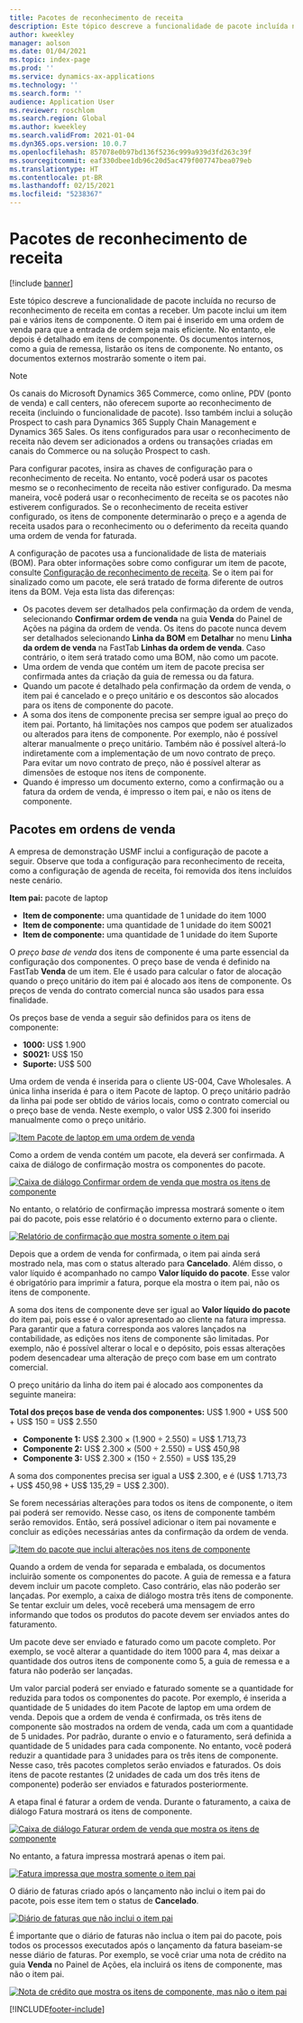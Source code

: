 ```yaml
---
title: Pacotes de reconhecimento de receita
description: Este tópico descreve a funcionalidade de pacote incluída no recurso de reconhecimento de receita em contas a receber. Um pacote inclui um item pai e vários itens de componente.
author: kweekley
manager: aolson
ms.date: 01/04/2021
ms.topic: index-page
ms.prod: ''
ms.service: dynamics-ax-applications
ms.technology: ''
ms.search.form: ''
audience: Application User
ms.reviewer: roschlom
ms.search.region: Global
ms.author: kweekley
ms.search.validFrom: 2021-01-04
ms.dyn365.ops.version: 10.0.7
ms.openlocfilehash: 857078e0b97bd136f5236c999a939d3fd263c39f
ms.sourcegitcommit: eaf330dbee1db96c20d5ac479f007747bea079eb
ms.translationtype: HT
ms.contentlocale: pt-BR
ms.lasthandoff: 02/15/2021
ms.locfileid: "5238367"
---
```

# <a name="revenue-recognition-bundles"></a>Pacotes de reconhecimento de receita

[!include [banner](../includes/banner.md)]

Este tópico descreve a funcionalidade de pacote incluída no recurso de reconhecimento de receita em contas a receber. Um pacote inclui um item pai e vários itens de componente. O item pai é inserido em uma ordem de venda para que a entrada de ordem seja mais eficiente. No entanto, ele depois é detalhado em itens de componente. Os documentos internos, como a guia de remessa, listarão os itens de componente. No entanto, os documentos externos mostrarão somente o item pai.

> [!NOTE]
> Os canais do Microsoft Dynamics 365 Commerce, como online, PDV (ponto de venda) e call centers, não oferecem suporte ao reconhecimento de receita (incluindo o funcionalidade de pacote). Isso também inclui a solução Prospect to cash para Dynamics 365 Supply Chain Management e Dynamics 365 Sales. Os itens configurados para usar o reconhecimento de receita não devem ser adicionados a ordens ou transações criadas em canais do Commerce ou na solução Prospect to cash.

Para configurar pacotes, insira as chaves de configuração para o reconhecimento de receita. No entanto, você poderá usar os pacotes mesmo se o reconhecimento de receita não estiver configurado. Da mesma maneira, você poderá usar o reconhecimento de receita se os pacotes não estiverem configurados. Se o reconhecimento de receita estiver configurado, os itens de componente determinarão o preço e a agenda de receita usados para o reconhecimento ou o deferimento da receita quando uma ordem de venda for faturada.

A configuração de pacotes usa a funcionalidade de lista de materiais (BOM). Para obter informações sobre como configurar um item de pacote, consulte [Configuração de reconhecimento de receita](revenue-recognition-setup.md). Se o item pai for sinalizado como um pacote, ele será tratado de forma diferente de outros itens da BOM. Veja esta lista das diferenças:

- Os pacotes devem ser detalhados pela confirmação da ordem de venda, selecionando **Confirmar ordem de venda** na guia **Venda** do Painel de Ações na página da ordem de venda. Os itens do pacote nunca devem ser detalhados selecionando **Linha da BOM** em **Detalhar** no menu **Linha da ordem de venda** na FastTab **Linhas da ordem de venda**. Caso contrário, o item será tratado como uma BOM, não como um pacote.
- Uma ordem de venda que contém um item de pacote precisa ser confirmada antes da criação da guia de remessa ou da fatura.
- Quando um pacote é detalhado pela confirmação da ordem de venda, o item pai é cancelado e o preço unitário e os descontos são alocados para os itens de componente do pacote.
- A soma dos itens de componente precisa ser sempre igual ao preço do item pai. Portanto, há limitações nos campos que podem ser atualizados ou alterados para itens de componente. Por exemplo, não é possível alterar manualmente o preço unitário. Também não é possível alterá-lo indiretamente com a implementação de um novo contrato de preço. Para evitar um novo contrato de preço, não é possível alterar as dimensões de estoque nos itens de componente.
- Quando é impresso um documento externo, como a confirmação ou a fatura da ordem de venda, é impresso o item pai, e não os itens de componente.

## <a name="bundles-on-sales-orders"></a>Pacotes em ordens de venda

A empresa de demonstração USMF inclui a configuração de pacote a seguir. Observe que toda a configuração para reconhecimento de receita, como a configuração de agenda de receita, foi removida dos itens incluídos neste cenário.

**Item pai:** pacote de laptop

- **Item de componente:** uma quantidade de 1 unidade do item 1000
- **Item de componente:** uma quantidade de 1 unidade do item S0021
- **Item de componente:** uma quantidade de 1 unidade do item Suporte

O *preço base de venda* dos itens de componente é uma parte essencial da configuração dos componentes. O preço base de venda é definido na FastTab **Venda** de um item. Ele é usado para calcular o fator de alocação quando o preço unitário do item pai é alocado aos itens de componente. Os preços de venda do contrato comercial nunca são usados para essa finalidade.

Os preços base de venda a seguir são definidos para os itens de componente:

- **1000:** US$ 1.900
- **S0021:** US$ 150
- **Suporte:** US$ 500

Uma ordem de venda é inserida para o cliente US-004, Cave Wholesales. A única linha inserida é para o item Pacote de laptop. O preço unitário padrão da linha pai pode ser obtido de vários locais, como o contrato comercial ou o preço base de venda. Neste exemplo, o valor US$ 2.300 foi inserido manualmente como o preço unitário.

[![Item Pacote de laptop em uma ordem de venda](./media/bundle-01.png)](./media/bundle-01.png)

Como a ordem de venda contém um pacote, ela deverá ser confirmada. A caixa de diálogo de confirmação mostra os componentes do pacote.

[![Caixa de diálogo Confirmar ordem de venda que mostra os itens de componente](./media/bundle-02.png)](./media/bundle-02.png)

No entanto, o relatório de confirmação impressa mostrará somente o item pai do pacote, pois esse relatório é o documento externo para o cliente.

[![Relatório de confirmação que mostra somente o item pai](./media/bundle-03.png)](./media/bundle-03.png)

Depois que a ordem de venda for confirmada, o item pai ainda será mostrado nela, mas com o status alterado para **Cancelado**. Além disso, o valor líquido é acompanhado no campo **Valor líquido do pacote**. Esse valor é obrigatório para imprimir a fatura, porque ela mostra o item pai, não os itens de componente.

A soma dos itens de componente deve ser igual ao **Valor líquido do pacote** do item pai, pois esse é o valor apresentado ao cliente na fatura impressa. Para garantir que a fatura corresponda aos valores lançados na contabilidade, as edições nos itens de componente são limitadas. Por exemplo, não é possível alterar o local e o depósito, pois essas alterações podem desencadear uma alteração de preço com base em um contrato comercial.

O preço unitário da linha do item pai é alocado aos componentes da seguinte maneira:

**Total dos preços base de venda dos componentes:** US$ 1.900 + US$ 500 + US$ 150 = US$ 2.550

- **Componente 1:** US$ 2.300 × (1.900 ÷ 2.550) = US$ 1.713,73
- **Componente 2:** US$ 2.300 × (500 ÷ 2.550) = US$ 450,98
- **Componente 3:** US$ 2.300 × (150 ÷ 2.550) = US$ 135,29

A soma dos componentes precisa ser igual a US$ 2.300, e é (US$ 1.713,73 + US$ 450,98 + US$ 135,29 = US$ 2.300).

Se forem necessárias alterações para todos os itens de componente, o item pai poderá ser removido. Nesse caso, os itens de componente também serão removidos. Então, será possível adicionar o item pai novamente e concluir as edições necessárias antes da confirmação da ordem de venda.

[![Item do pacote que inclui alterações nos itens de componente](./media/bundle-04.png)](./media/bundle-04.png)

Quando a ordem de venda for separada e embalada, os documentos incluirão somente os componentes do pacote. A guia de remessa e a fatura devem incluir um pacote completo. Caso contrário, elas não poderão ser lançadas. Por exemplo, a caixa de diálogo mostra três itens de componente. Se tentar excluir um deles, você receberá uma mensagem de erro informando que todos os produtos do pacote devem ser enviados antes do faturamento.

Um pacote deve ser enviado e faturado como um pacote completo. Por exemplo, se você alterar a quantidade do item 1000 para 4, mas deixar a quantidade dos outros itens de componente como 5, a guia de remessa e a fatura não poderão ser lançadas.

Um valor parcial poderá ser enviado e faturado somente se a quantidade for reduzida para todos os componentes do pacote. Por exemplo, é inserida a quantidade de 5 unidades do item Pacote de laptop em uma ordem de venda. Depois que a ordem de venda é confirmada, os três itens de componente são mostrados na ordem de venda, cada um com a quantidade de 5 unidades. Por padrão, durante o envio e o faturamento, será definida a quantidade de 5 unidades para cada componente. No entanto, você poderá reduzir a quantidade para 3 unidades para os três itens de componente. Nesse caso, três pacotes completos serão enviados e faturados. Os dois itens de pacote restantes (2 unidades de cada um dos três itens de componente) poderão ser enviados e faturados posteriormente.

A etapa final é faturar a ordem de venda. Durante o faturamento, a caixa de diálogo Fatura mostrará os itens de componente.

[![Caixa de diálogo Faturar ordem de venda que mostra os itens de componente](./media/bundle-06.png)](./media/bundle-06.png)

No entanto, a fatura impressa mostrará apenas o item pai.
 
[![Fatura impressa que mostra somente o item pai](./media/bundle-07.png)](./media/bundle-07.png)

O diário de faturas criado após o lançamento não inclui o item pai do pacote, pois esse item tem o status de **Cancelado**.

[![Diário de faturas que não inclui o item pai](./media/bundle-08.png)](./media/bundle-08.png)

É importante que o diário de faturas não inclua o item pai do pacote, pois todos os processos executados após o lançamento da fatura baseiam-se nesse diário de faturas. Por exemplo, se você criar uma nota de crédito na guia **Venda** no Painel de Ações, ela incluirá os itens de componente, mas não o item pai.

[![Nota de crédito que mostra os itens de componente, mas não o item pai](./media/bundle-09.png)](./media/bundle-09.png)


[!INCLUDE[footer-include](../../includes/footer-banner.md)]